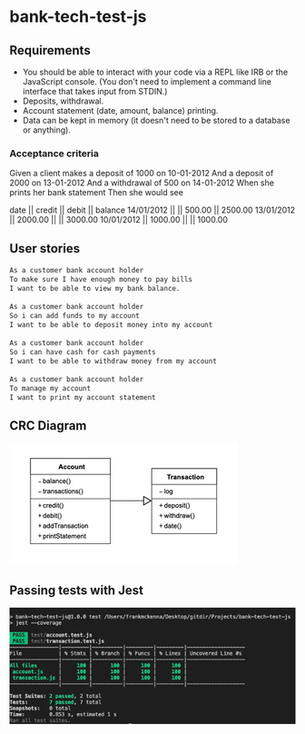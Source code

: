 # bank-tech-test-js

## Requirements

- You should be able to interact with your code via a REPL like IRB or the JavaScript console. (You don't need to implement a command line interface that takes input from STDIN.)
- Deposits, withdrawal.
- Account statement (date, amount, balance) printing.
- Data can be kept in memory (it doesn't need to be stored to a database or anything).

### Acceptance criteria

Given a client makes a deposit of 1000 on 10-01-2012
And a deposit of 2000 on 13-01-2012
And a withdrawal of 500 on 14-01-2012
When she prints her bank statement
Then she would see

date || credit || debit || balance
14/01/2012 || || 500.00 || 2500.00
13/01/2012 || 2000.00 || || 3000.00
10/01/2012 || 1000.00 || || 1000.00

## User stories
```
As a customer bank account holder
To make sure I have enough money to pay bills
I want to be able to view my bank balance.

As a customer bank account holder
So i can add funds to my account
I want to be able to deposit money into my account

As a customer bank account holder
So i can have cash for cash payments
I want to be able to withdraw money from my account

As a customer bank account holder
To manage my account
I want to print my account statement

```

## CRC Diagram

<img alt ='CRC Diagram' src ='https://raw.githubusercontent.com/frank-mck/bank-tech-test-js/main/img/Screenshot%202021-08-02%20at%2021.32.46.png'>

## Passing tests with Jest

<img alt = 'test results' src ='https://raw.githubusercontent.com/frank-mck/bank-tech-test-js/main/img/Screenshot%202021-08-03%20at%2009.42.32.png'>
